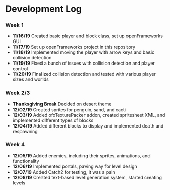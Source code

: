 # Development Log

### **Week 1**

- **11/16/19** Created basic player and block class, set up openFrameworks GUI
- **11/17/19** Set up openFrameworks project in this repository
- **11/18/19** Implemented moving the player with arrow keys and basic collision detection
- **11/19/19** Fixed a bunch of issues with collision detection and player control
- **11/20/19** Finalized collision detection and tested with various player sizes and worlds

### **Week 2/3**

- **Thanksgiving Break** Decided on desert theme
- **12/02/19** Created sprites for penguin, sand, and cacti
- **12/03/19** Added ofxTexturePacker addon, created spritesheet XML, and implemented different types of blocks
- **12/04/19** Added different blocks to display and implemented death and respawning

### **Week 4**

- **12/05/19** Added enemies, including their sprites, animations, and functionality
- **12/06/19** Implemented portals, paving way for level design
- **12/07/19** Added Catch2 for testing, it was a pain
- **12/08/19** Created text-based level generation system, started creating levels
